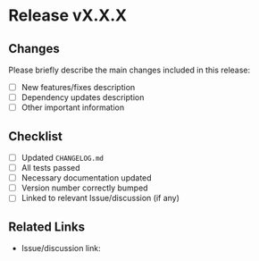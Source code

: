 # Release vX.X.X

## Changes

Please briefly describe the main changes included in this release:

- [ ] New features/fixes description
- [ ] Dependency updates description
- [ ] Other important information

## Checklist

- [ ] Updated `CHANGELOG.md`
- [ ] All tests passed
- [ ] Necessary documentation updated
- [ ] Version number correctly bumped
- [ ] Linked to relevant Issue/discussion (if any)

## Related Links

- Issue/discussion link: